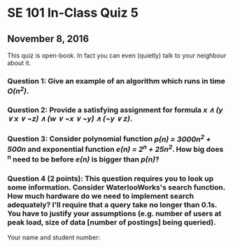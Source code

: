 # SE 101 In-Class Quiz 5
## November 8, 2016

This quiz is open-book. In fact you can even (quietly) talk to your neighbour about it. 

### Question 1: Give an example of an algorithm which runs in time *O(n<sup>2</sup>)*.

### Question 2: Provide a satisfying assignment for formula *x ∧ (y ∨ x ∨ ¬z) ∧ (w ∨ ¬x ∨ ¬y) ∧ (¬y ∨ z)*.

### Question 3: Consider polynomial function *p(n) = 3000n<sup>2</sup> + 500n* and exponential function *e(n) = 2<sup>n</sup> + 25n<sup>2</sup>*. How big does <sup>n</sup> need to be before *e(n)* is bigger than *p(n)*?

### Question 4 (2 points): This question requires you to look up some information. Consider WaterlooWorks's search function. How much hardware do we need to implement search adequately? I'll require that a query take no longer than 0.1s. You have to justify your assumptions (e.g. number of users at peak load, size of data [number of postings] being queried).

Your name and student number:
